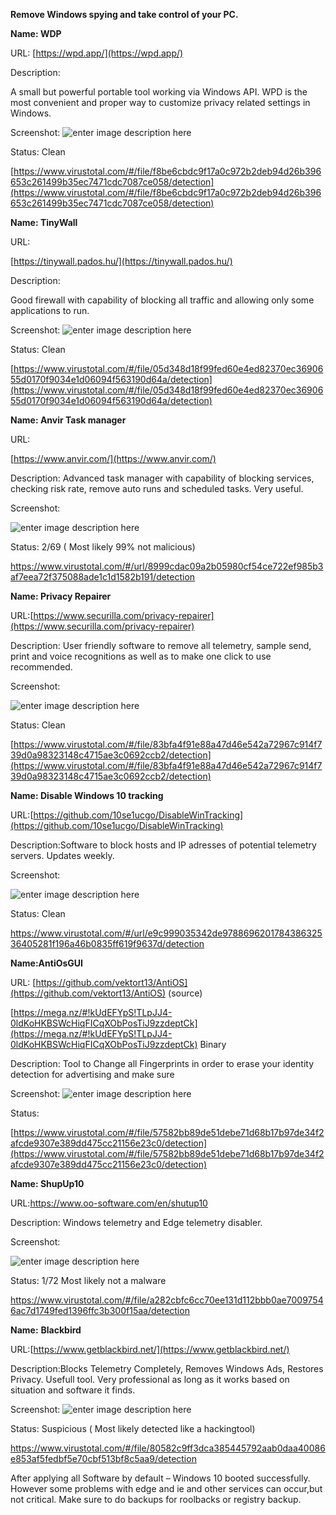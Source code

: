 
**Remove Windows spying and take control of your PC.**

  

  

  

**Name: WDP**

  

URL: [https://wpd.app/](https://wpd.app/)

  

Description:

A small but powerful portable tool working via Windows API. WPD is the most convenient and proper way to customize privacy related settings in Windows.

Screenshot:
![enter image description here](https://raw.githubusercontent.com/vulnz/suck-my-windows/master/image/1.png)
  

Status: Clean

[https://www.virustotal.com/#/file/f8be6cbdc9f17a0c972b2deb94d26b396653c261499b35ec7471cdc7087ce058/detection](https://www.virustotal.com/#/file/f8be6cbdc9f17a0c972b2deb94d26b396653c261499b35ec7471cdc7087ce058/detection)

  

**Name: TinyWall**

  

URL:

[https://tinywall.pados.hu/](https://tinywall.pados.hu/)

  

Description:

Good firewall with capability of blocking all traffic and allowing only some applications to run.

Screenshot:
![enter image description here](https://github.com/vulnz/suck-my-windows/blob/master/image/2.png?raw=true)
  

Status: Clean

[https://www.virustotal.com/#/file/05d348d18f99fed60e4ed82370ec3690655d0170f9034e1d06094f563190d64a/detection](https://www.virustotal.com/#/file/05d348d18f99fed60e4ed82370ec3690655d0170f9034e1d06094f563190d64a/detection)

  
  

**Name: Anvir Task manager**

URL:

[https://www.anvir.com/](https://www.anvir.com/)

  

Description: Advanced task manager with capability of blocking services, checking risk rate, remove auto runs and scheduled tasks. Very useful.

  

Screenshot:

  ![enter image description here](https://github.com/vulnz/suck-my-windows/blob/master/image/3.png?raw=true)

  

Status: 2/69 ( Most likely 99% not malicious)

  

https://www.virustotal.com/#/url/8999cdac09a2b05980cf54ce722ef985b3af7eea72f375088ade1c1d1582b191/detection

  

  

 

**Name: Privacy Repairer**

URL:[https://www.securilla.com/privacy-repairer](https://www.securilla.com/privacy-repairer)

  

Description: User friendly software to remove all telemetry, sample send, print and voice recognitions as well as to make one click to use recommended.

  

Screenshot:

  
![enter image description here](https://github.com/vulnz/suck-my-windows/blob/master/image/4.png?raw=true)
  

Status: Clean

[https://www.virustotal.com/#/file/83bfa4f91e88a47d46e542a72967c914f739d0a98323148c4715ae3c0692ccb2/detection](https://www.virustotal.com/#/file/83bfa4f91e88a47d46e542a72967c914f739d0a98323148c4715ae3c0692ccb2/detection)

  

  

  

  

**Name: Disable Windows 10 tracking**

URL:[https://github.com/10se1ucgo/DisableWinTracking](https://github.com/10se1ucgo/DisableWinTracking)

Description:Software to block hosts and IP adresses of potential telemetry servers. Updates weekly.

Screenshot:

  ![enter image description here](https://github.com/vulnz/suck-my-windows/blob/master/image/5.png?raw=true)

Status: Clean

https://www.virustotal.com/#/url/e9c999035342de978869620178438632536405281f196a46b0835ff619f9637d/detection

  

  

  

  

**Name:AntiOsGUI**

  

URL: [https://github.com/vektort13/AntiOS](https://github.com/vektort13/AntiOS) (source)

[https://mega.nz/#!kUdEFYpS!TLpJJ4-0ldKoHKBSWcHiqFICqXObPosTiJ9zzdeptCk](https://mega.nz/#!kUdEFYpS!TLpJJ4-0ldKoHKBSWcHiqFICqXObPosTiJ9zzdeptCk) Binary

  

Description: Tool to Change all Fingerprints in order to erase your identity detection for advertising and make sure

  

Screenshot:
![enter image description here](https://github.com/vulnz/suck-my-windows/blob/master/image/6.png?raw=true)

  

  

Status:

[https://www.virustotal.com/#/file/57582bb89de51debe71d68b17b97de34f2afcde9307e389dd475cc21156e23c0/detection](https://www.virustotal.com/#/file/57582bb89de51debe71d68b17b97de34f2afcde9307e389dd475cc21156e23c0/detection)

  

**Name: ShupUp10**

URL:https://www.oo-software.com/en/shutup10

Description: Windows telemetry and Edge telemetry disabler.

Screenshot:

  ![enter image description here](https://github.com/vulnz/suck-my-windows/blob/master/image/7.png?raw=true)

  

Status: 1/72 Most likely not a malware

https://www.virustotal.com/#/file/a282cbfc6cc70ee131d112bbb0ae70097546ac7d1749fed1396ffc3b300f15aa/detection

**Name:**  **Blackbird**

  

URL:[https://www.getblackbird.net/](https://www.getblackbird.net/)

  

Description:Blocks Telemetry Completely, Removes Windows Ads, Restores Privacy. Usefull tool. Very professional as long as it works based on situation and software it finds.

Screenshot:
![enter image description here](https://github.com/vulnz/suck-my-windows/blob/master/image/8.png?raw=true)  

  

Status: Suspicious ( Most likely detected like a hackingtool)

https://www.virustotal.com/#/file/80582c9ff3dca385445792aab0daa40086e853af5fedbf5e70cbf513bf8c5aa9/detection

  

  

After applying all Software by default – Windows 10 booted successfully.
However some problems with edge and ie and other services can occur,but not critical.
Make sure to do backups for roolbacks or registry backup.
